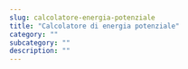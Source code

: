 ```yaml
---
slug: calcolatore-energia-potenziale
title: "Calcolatore di energia potenziale"
category: ""
subcategory: ""
description: ""
---
```


